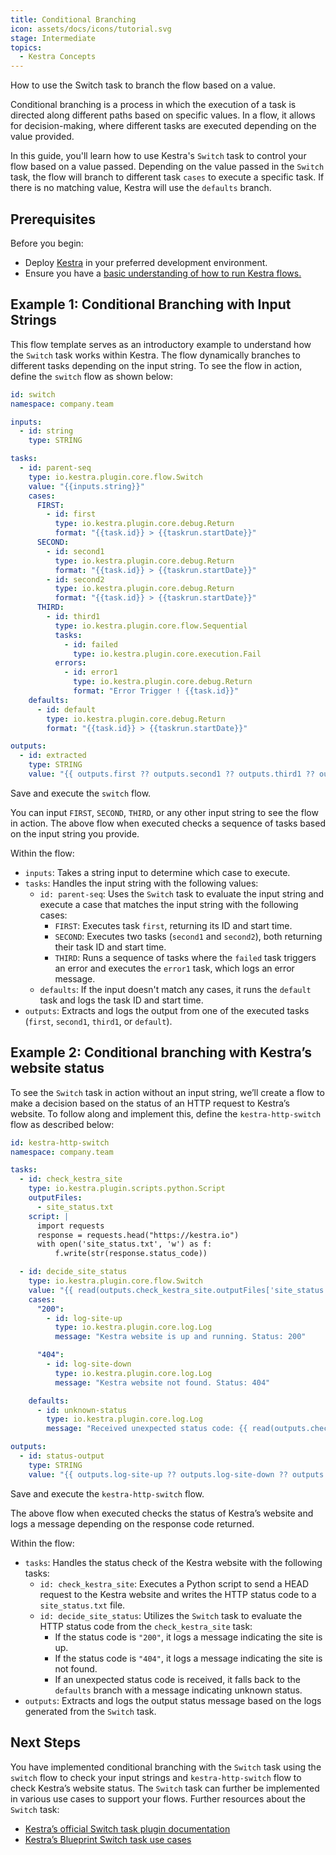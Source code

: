 ```yaml
---
title: Conditional Branching
icon: assets/docs/icons/tutorial.svg
stage: Intermediate
topics:
  - Kestra Concepts
---
```


How to use the Switch task to branch the flow based on a value.


Conditional branching is a process in which the execution of a task is directed along different paths based on specific values. In a flow, it allows for decision-making, where different tasks are executed depending on the value provided.

In this guide, you'll learn how to use Kestra's `Switch` task to control your flow based on a value passed. Depending on the value passed in the `Switch` task, the flow will branch to different task `cases` to execute a specific task. If there is no matching value, Kestra will use the `defaults` branch.

## Prerequisites

Before you begin:

- Deploy [Kestra](../02.installation/index.md) in your preferred development environment.
- Ensure you have a [basic understanding of how to run Kestra flows.](../01.getting-started/03.tutorial.md)

## Example 1: Conditional Branching with Input Strings

This flow template serves as an introductory example to understand how the `Switch` task works within Kestra. The flow dynamically branches to different tasks depending on the input string. To see the flow in action, define the `switch` flow as shown below:

```yaml
id: switch
namespace: company.team

inputs:
  - id: string
    type: STRING

tasks:
  - id: parent-seq
    type: io.kestra.plugin.core.flow.Switch
    value: "{{inputs.string}}"
    cases:
      FIRST:
        - id: first
          type: io.kestra.plugin.core.debug.Return
          format: "{{task.id}} > {{taskrun.startDate}}"
      SECOND:
        - id: second1
          type: io.kestra.plugin.core.debug.Return
          format: "{{task.id}} > {{taskrun.startDate}}"
        - id: second2
          type: io.kestra.plugin.core.debug.Return
          format: "{{task.id}} > {{taskrun.startDate}}"
      THIRD:
        - id: third1
          type: io.kestra.plugin.core.flow.Sequential
          tasks:
            - id: failed
              type: io.kestra.plugin.core.execution.Fail
          errors:
            - id: error1
              type: io.kestra.plugin.core.debug.Return
              format: "Error Trigger ! {{task.id}}"
    defaults:
      - id: default
        type: io.kestra.plugin.core.debug.Return
        format: "{{task.id}} > {{taskrun.startDate}}"

outputs:
  - id: extracted
    type: STRING
    value: "{{ outputs.first ?? outputs.second1 ?? outputs.third1 ?? outputs.default }}"
```

Save and execute the `switch` flow.

You can input `FIRST`, `SECOND`, `THIRD`, or any other input string to see the flow in action. The above flow when executed checks a sequence of tasks based on the input string you provide.

Within the flow:

- `inputs`: Takes a string input to determine which case to execute.
- `tasks`: Handles the input string with the following values:
    - `id: parent-seq`: Uses the `Switch` task to evaluate the input string and execute a case that matches the input string with the following cases:
        - `FIRST`: Executes task `first`, returning its ID and start time.
        - `SECOND`: Executes two tasks (`second1` and `second2`), both returning their task ID and start time.
        - `THIRD`: Runs a sequence of tasks where the `failed` task triggers an error and executes the `error1` task, which logs an error message.
    - `defaults`: If the input doesn't match any cases, it runs the `default` task and logs the task ID and start time.
- `outputs`: Extracts and logs the output from one of the executed tasks (`first`, `second1`, `third1`, or `default`).

## Example 2: Conditional branching with Kestra’s website status

To see the `Switch` task in action without an input string, we’ll create a flow to make a decision based on the status of an HTTP request to Kestra’s website.  To follow along and implement this, define the `kestra-http-switch` flow as described below:

```yaml
id: kestra-http-switch
namespace: company.team

tasks:
  - id: check_kestra_site
    type: io.kestra.plugin.scripts.python.Script
    outputFiles:
      - site_status.txt
    script: |
      import requests
      response = requests.head("https://kestra.io")
      with open('site_status.txt', 'w') as f:
          f.write(str(response.status_code))

  - id: decide_site_status
    type: io.kestra.plugin.core.flow.Switch
    value: "{{ read(outputs.check_kestra_site.outputFiles['site_status.txt']) }}"
    cases:
      "200":
        - id: log-site-up
          type: io.kestra.plugin.core.log.Log
          message: "Kestra website is up and running. Status: 200"

      "404":
        - id: log-site-down
          type: io.kestra.plugin.core.log.Log
          message: "Kestra website not found. Status: 404"

    defaults:
      - id: unknown-status
        type: io.kestra.plugin.core.log.Log
        message: "Received unexpected status code: {{ read(outputs.check_kestra_site.outputFiles['site_status.txt']) }}"

outputs:
  - id: status-output
    type: STRING
    value: "{{ outputs.log-site-up ?? outputs.log-site-down ?? outputs.unknown-status }}"

```

Save and execute the `kestra-http-switch` flow.

The above flow when executed checks the status of Kestra’s website and logs a message depending on the response code returned.

Within the flow:

- `tasks`: Handles the status check of the Kestra website with the following tasks:
    - `id: check_kestra_site`: Executes a Python script to send a HEAD request to the Kestra website and writes the HTTP status code to a `site_status.txt` file.
    - `id: decide_site_status`: Utilizes the `Switch` task  to evaluate the HTTP status code from the `check_kestra_site` task:
        - If the status code is `"200"`, it logs a message indicating the site is up.
        - If the status code is `"404"`, it logs a message indicating the site is not found.
        - If an unexpected status code is received, it falls back to the `defaults` branch with a message indicating unknown status.
- `outputs`: Extracts and logs the output status message based on the logs generated from the `Switch` task.

## Next Steps

You have implemented conditional branching with the `Switch` task using the `switch` flow to check your input strings and `kestra-http-switch` flow to check Kestra’s website status.  The `Switch` task can further be implemented in various use cases to support your flows. Further resources about the `Switch` task:

- [Kestra’s official Switch task plugin documentation](/plugins/core/tasks/flow/io.kestra.plugin.core.flow.switch)
- [Kestra’s Blueprint Switch task use cases](/blueprints?page=1&size=24&q=switch)
